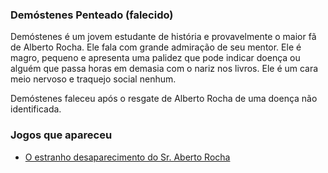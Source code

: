 ### Demóstenes Penteado (falecido)

Demóstenes é um jovem estudante de história e provavelmente o maior fã de Alberto Rocha. Ele fala com grande admiração de seu mentor. Ele é magro, pequeno e apresenta uma palidez que pode indicar doença ou alguém que passa horas em demasia com o nariz nos livros. Ele é um cara meio nervoso e traquejo social nenhum. 

Demóstenes faleceu após o resgate de Alberto Rocha de uma doença não identificada.
### Jogos que apareceu
- [O estranho desaparecimento do Sr. Aberto Rocha](../../../jogos/00_piloto/index.md)